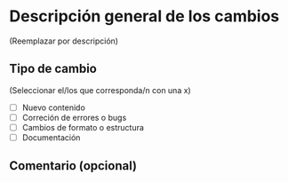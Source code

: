 # Descripción general de los cambios
(Reemplazar por descripción)

## Tipo de cambio
(Seleccionar el/los que corresponda/n con una x)
- [ ] Nuevo contenido
- [ ] Correción de errores o bugs
- [ ] Cambios de formato o estructura
- [ ] Documentación

## Comentario (opcional)
